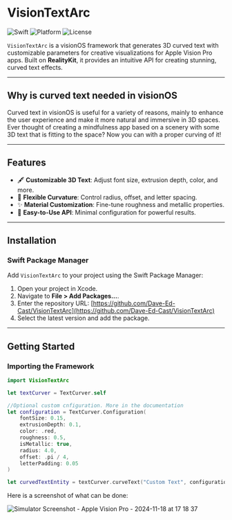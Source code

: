 # VisionTextArc

![Swift](https://img.shields.io/badge/Swift-6-blue) ![Platform](https://img.shields.io/badge/Platform-visionOS-red) ![License](https://img.shields.io/badge/License-GNU-green)

`VisionTextArc` is a visionOS framework that generates 3D curved text with customizable parameters for creative visualizations for Apple Vision Pro apps. Built on **RealityKit**, it provides an intuitive API for creating stunning, curved text effects.

---

## Why is curved text needed in visionOS
Curved text in visionOS is useful for a variety of reasons, mainly to enhance the user experience and make it more natural and immersive in 3D spaces. Ever thought of creating a mindfulness app based on a scenery with some 3D text that is fitting to the space? Now you can with a proper curving of it!

---

## Features

- 🖋️ **Customizable 3D Text**: Adjust font size, extrusion depth, color, and more.
- 🔄 **Flexible Curvature**: Control radius, offset, and letter spacing.
- ✨ **Material Customization**: Fine-tune roughness and metallic properties.
- 📐 **Easy-to-Use API**: Minimal configuration for powerful results.

---

## Installation

### Swift Package Manager

Add `VisionTextArc` to your project using the Swift Package Manager:

1. Open your project in Xcode.
2. Navigate to **File > Add Packages...**.
3. Enter the repository URL: [https://github.com/Dave-Ed-Cast/VisionTextArc](https://github.com/Dave-Ed-Cast/VisionTextArc)
4. Select the latest version and add the package.

---

## Getting Started

### Importing the Framework

```swift
import VisionTextArc

let textCurver = TextCurver.self

//Optional custom cnfiguration. More in the documentation
let configuration = TextCurver.Configuration(
    fontSize: 0.15,
    extrusionDepth: 0.1,
    color: .red,
    roughness: 0.5,
    isMetallic: true,
    radius: 4.0,
    offset: .pi / 4,
    letterPadding: 0.05
)

let curvedTextEntity = textCurver.curveText("Custom Text", configuration: configuration)
```

Here is a screenshot of what can be done:

![Simulator Screenshot - Apple Vision Pro - 2024-11-18 at 17 18 37](https://github.com/user-attachments/assets/157bc3ce-d082-4e95-ab96-40981d6bcb0a)

